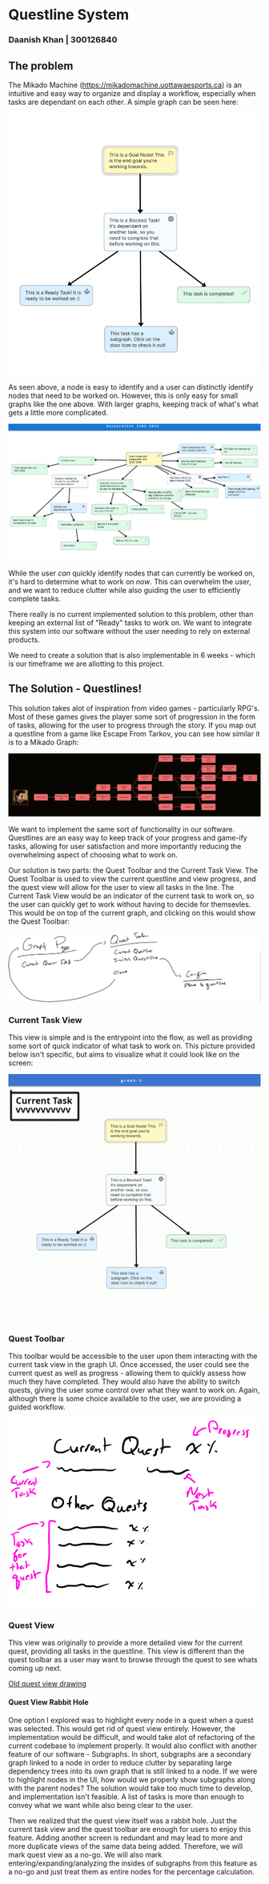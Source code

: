 # Questline System

### Daanish Khan | 300126840

## The problem

The Mikado Machine (https://mikadomachine.uottawaesports.ca) is an intuitive and easy way to organize and display a workflow, especially when tasks are dependant on each other. A simple graph can be seen here:

<img src="simplegraph.png" alt="Simple Graph" width="600" />

As seen above, a node is easy to identify and a user can distinctly identify nodes that need to be worked on. However, this is only easy for small graphs like the one above. With larger graphs, keeping track of what's what gets a little more complicated.

<img src="complicatedgraph.png" alt="Complex Graph" />

While the user *can* quickly identify nodes that can currently be worked on, it's hard to determine what to work on *now*. This can overwhelm the user, and we want to reduce clutter while also guiding the user to efficiently complete tasks.

There really is no current implemented solution to this problem, other than keeping an external list of "Ready" tasks to work on. We want to integrate this system into our software without the user needing to rely on external products. 

We need to create a solution that is also implementable in 6 weeks - which is our timeframe we are allotting to this project.

## The Solution - Questlines!

This solution takes alot of inspiration from video games - particularly RPG's. Most of these games gives the player some sort of progression in the form of tasks, allowing for the user to progress through the story. If you map out a questline from a game like Escape From Tarkov, you can see how similar it is to a Mikado Graph:

<img src="videogamequest.jpg" alt="EFT Questline" />

We want to implement the same sort of functionality in our software. Questlines are an easy way to keep track of your progress and game-ify tasks, allowing for user satisfaction and more importantly reducing the overwhelming aspect of choosing what to work on.

Our solution is two parts: the Quest Toolbar and the Current Task View. The Quest Toolbar is used to view the current questline and view progress, and the quest view will allow for the user to view all tasks in the line. The Current Task View would be an indicator of the current task to work on, so the user can quickly get to work without having to decide for themsevles. This would be on top of the current graph, and clicking on this would show the Quest Toolbar:

![Questline Breadboard](./breadboard.png)

### Current Task View

This view is simple and is the entrypoint into the flow, as well as providing some sort of quick indicator of what task to work on. This picture provided below isn't specific, but aims to visualize what it could look like on the screen:

![Current Task View](./currenttaskview.png)

### Quest Toolbar

This toolbar would be accessible to the user upon them interacting with the current task view in the graph UI. Once accessed, the user could see the current quest as well as progress - allowing them to quickly assess how much they have completed. They would also have the ability to switch quests, giving the user some control over what they want to work on. Again, although there is some choice available to the user, we are providing a guided workflow. 

![Quest Toolbar](./questtoolbar.png)

### Quest View

This view was originally to provide a more detailed view for the current quest, providing all tasks in the questline. This view is different than the quest toolbar as a user may want to browse through the quest to see whats coming up next.

[Old quest view drawing](./questview.png)

#### Quest View Rabbit Hole

One option I explored was to highlight every node in a quest when a quest was selected. This would get rid of quest view entirely. However, the implementation would be difficult, and would take alot of refactoring of the current codebase to implement properly. It would also conflict with another feature of our software - Subgraphs. In short, subgraphs are a secondary graph linked to a node in order to reduce clutter by separating large dependency trees into its own graph that is still linked to a node. If we were to highlight nodes in the UI, how would we properly show subgraphs along with the parent nodes? The solution would take too much time to develop, and implementation isn't feasible. A list of tasks is more than enough to convey what we want while also being clear to the user.

Then we realized that the quest view itself was a rabbit hole. Just the current task view and the quest toolbar are enough for users to enjoy this feature. Adding another screen is redundant and may lead to more and more duplicate views of the same data being added. Therefore, we will mark quest view as a no-go. We will also mark entering/expanding/analyzing the insides of subgraphs from this feature as a no-go and just treat them as entire nodes for the percentage calculation.
